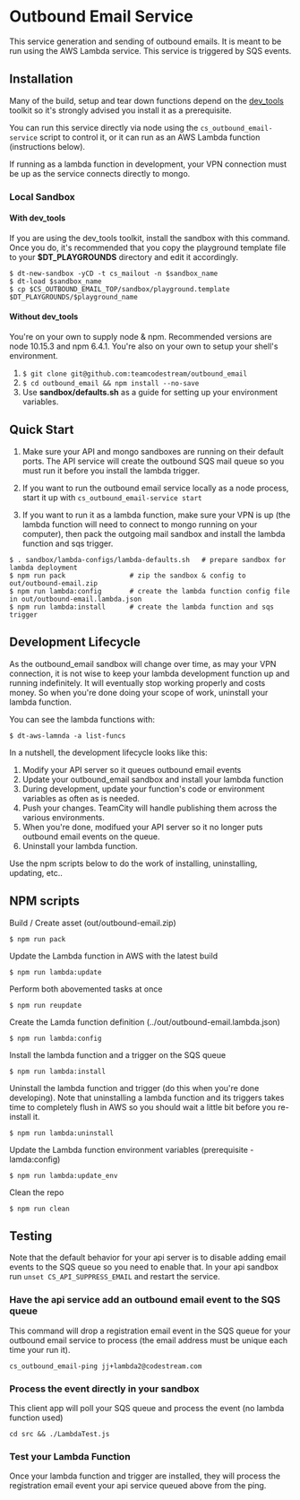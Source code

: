 
# Outbound Email Service

This service generation and sending of outbound emails. It is meant to be run using
the AWS Lambda service. This service is triggered by SQS events.

## Installation
Many of the build, setup and tear down functions depend on the
[dev_tools](https://github.com/teamcodestream/dev_tools) toolkit so it's
strongly advised you install it as a prerequisite.

You can run this service directly via node using the `cs_outbound_email-service`
script to control it, or it can run as an AWS Lambda function (instructions
below).

If running as a lambda function in development, your VPN connection must be up
as the service connects directly to mongo.

### Local Sandbox
#### With dev_tools
If you are using the dev_tools toolkit, install the sandbox with this command. Once
you do, it's recommended that you copy the playground template file to your **$DT_PLAYGROUNDS**
directory and edit it accordingly.
```
$ dt-new-sandbox -yCD -t cs_mailout -n $sandbox_name
$ dt-load $sandbox_name
$ cp $CS_OUTBOUND_EMAIL_TOP/sandbox/playground.template $DT_PLAYGROUNDS/$playground_name
```
#### Without dev_tools
You're on your own to supply node & npm. Recommended versions are node 10.15.3 and npm 6.4.1.
You're also on your own to setup your shell's environment.
1. `$ git clone git@github.com:teamcodestream/outbound_email`
1. `$ cd outbound_email && npm install --no-save`
1. Use **sandbox/defaults.sh** as a guide for setting up your environment variables.


## Quick Start
1. Make sure your API and mongo sandboxes are running on their default ports.
   The API service will create the outbound SQS mail queue so you must run it
   before you install the lambda trigger.

1. If you want to run the outbound email service locally as a node process,
   start it up with `cs_outbound_email-service start`

1. If you want to run it as a lambda function, make sure your VPN is up (the
   lambda function will need to connect to mongo running on your computer), then
   pack the outgoing mail sandbox and install the lambda function and sqs trigger.
```
$ . sandbox/lambda-configs/lambda-defaults.sh   # prepare sandbox for lambda deployment
$ npm run pack                # zip the sandbox & config to out/outbound-email.zip
$ npm run lambda:config       # create the lambda function config file in out/outbound-email.lambda.json
$ npm run lambda:install      # create the lambda function and sqs trigger
```

## Development Lifecycle
As the outbound_email sandbox will change over time, as may your VPN connection, it is not
wise to keep your lambda development function up and running indefinitely. It will eventually
stop working properly and costs money. So when you're done doing your scope of work,
uninstall your lambda function.  

You can see the lambda functions with:
```
$ dt-aws-lamnda -a list-funcs
```
In a nutshell, the development lifecycle looks like this:
1. Modify your API server so it queues outbound email events
1. Update your outbound_email sandbox and install your lambda function
1. During development, update your function's code or environment
variables as often as is needed.
1. Push your changes. TeamCity will handle publishing them across the various environments.
1. When you're done, modifued your API server so it no longer puts outbound
email events on the queue.
1. Uninstall your lambda function.

Use the npm scripts below to do the work of installing, uninstalling, updating, etc..  


## NPM scripts
Build / Create asset (out/outbound-email.zip)
```
$ npm run pack
```

Update the Lambda function in AWS with the latest build
```
$ npm run lambda:update
```

Perform both abovemented tasks at once
```
$ npm run reupdate
```

Create the Lamda function definition (../out/outbound-email.lambda.json)
```
$ npm run lambda:config
```

Install the lambda function and a trigger on the SQS queue
```
$ npm run lambda:install
```

Uninstall the lambda function and trigger (do this when you're done developing). Note
that uninstalling a lambda function and its triggers takes time to completely flush
in AWS so you should wait a little bit before you re-install it.
```
$ npm run lambda:uninstall
```

Update the Lambda function environment variables (prerequisite - lamda:config)
```
$ npm run lambda:update_env
```

Clean the repo
```
$ npm run clean
```

## Testing
Note that the default behavior for your api server is to disable
adding email events to the SQS queue so you need to enable that. In your api
sandbox run `unset CS_API_SUPPRESS_EMAIL` and restart the service.  

### Have the api service add an outbound email event to the SQS queue
This command will drop a registration email event in the SQS queue for your
outbound email service to process (the email address must be unique each time
your run it).
```
cs_outbound_email-ping jj+lambda2@codestream.com
```

### Process the event directly in your sandbox
This client app will poll your SQS queue and process the event (no lambda
function used)
```
cd src && ./LambdaTest.js
```

### Test your Lambda Function
Once your lambda function and trigger are installed, they will process the 
registration email event your api service queued above from the ping.

